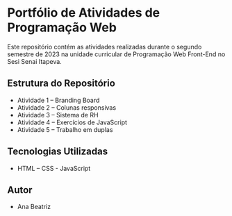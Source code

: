 # Portfólio de Atividades de Programação Web
Este repositório contém as atividades
realizadas durante o segundo semestre de
2023 na unidade curricular de Programação
Web Front-End no Sesi Senai Itapeva.
## Estrutura do Repositório
- Atividade 1 – Branding Board
- Atividade 2 – Colunas responsivas
- Atividade 3 – Sistema de RH
- Atividade 4 – Exercícios de JavaScript
- Atividade 5 – Trabalho em duplas
## Tecnologias Utilizadas
- HTML – CSS - JavaScript
## Autor
- Ana Beatriz
